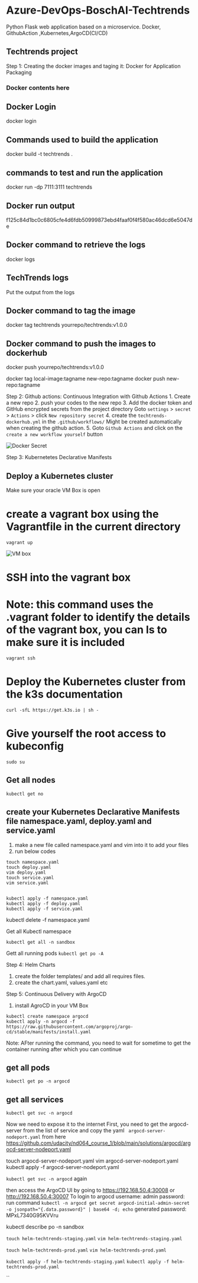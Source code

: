 # Azure-DevOps-BoschAI-Techtrends
Python Flask web application based on a microservice.  Docker, GithubAction ,Kubernetes,ArgoCD(CI/CD)

## Techtrends project 

Step 1: Creating the docker images and taging it: Docker for Application Packaging 
### Docker contents here 

## Docker Login

docker login

## Commands used to build the application

docker build -t techtrends .

## commands to test and run the application 

docker run -dp 7111:3111 techtrends

## Docker run output 

f125c84d1bc0c6805cfe4d6fdb50999873ebd4faaf0f4f580ac46dcd6e5047de

## Docker command to retrieve the logs 

docker logs <container ID>

## TechTrends logs

Put the output from the logs 

## Docker command to tag the image 

docker tag techtrends yourrepo/techtrends:v1.0.0 

## Docker command to push the images to dockerhub 

docker push yourrepo/techtrends:v1.0.0

docker tag local-image:tagname new-repo:tagname
docker push new-repo:tagname



Step 2: Github actions: Continuous Integration with Github Actions
        1. Create a new repo
        2. push your codes to the new repo
        3. Add the docker token and GitHub encrypted secrets from the project directory Goto `settings` > `secret` > `Actions` > click `New repository secret`
        4. create the `techtrends-dockerhub.yml` in the `.github/workflows/` Might be created automatically when creating the github action.
        5. Goto `Github Actions` and click on the `create a new workflow yourself` button

![Docker Secret](screenshots/docekr_secrets.png "Docker Secret")


Step 3: Kubernetetes Declarative Manifests 

## Deploy a Kubernetes cluster

Make sure your oracle VM Box is open

# create a vagrant box using the Vagrantfile in the current directory
`vagrant up`

![VM box](screenshots/Vagrantup.png "VM Box")

# SSH into the vagrant box
# Note: this command uses the .vagrant folder to identify the details of the vagrant box, you can ls to make sure it is included
`vagrant ssh`

# Deploy the Kubernetes cluster from the k3s documentation 

`curl -sfL https://get.k3s.io | sh - `

# Give yourself the root access to kubeconfig 

`sudo su`

## Get all nodes 

`kubectl get no`

## create your Kubernetes Declarative Manifests file namespace.yaml, deploy.yaml and service.yaml

1. make a new file called namespace.yaml and vim into it to add your files 
2. run below codes 

```
touch namespace.yaml
touch deploy.yaml
vim deploy.yaml
touch service.yaml
vim service.yaml
```

```

kubectl apply -f namespace.yaml
kubectl apply -f deploy.yaml
kubectl apply -f service.yaml

```
kubectl delete -f namespace.yaml

Get all Kubectl namespace 

`` kubectl get all -n sandbox ``

Gett all running pods 
`` kubectl get po -A ``

Step 4: Helm Charts

1. create the folder templates/ and add all requires files.
2. create the chart.yaml, values.yaml etc 

Step 5: Continuous Delivery with ArgoCD

1. install AgroCD in your VM Box

```
kubectl create namespace argocd
kubectl apply -n argocd -f https://raw.githubusercontent.com/argoproj/argo-cd/stable/manifests/install.yaml
```
Note: AFter running the command, you need to wait for sometime to get the container running after which you can continue

## get all pods

`` kubectl get po -n argocd ``

## get all services

`` kubectl get svc -n argocd ``

Now we need to expose it to the internet
First, you need to get the argocd-server from the list of service 
and copy the yaml ` argocd-server-nodeport.yaml` from here https://github.com/udacity/nd064_course_1/blob/main/solutions/argocd/argocd-server-nodeport.yaml 

touch argocd-server-nodeport.yaml
vim argocd-server-nodeport.yaml
kubectl apply -f argocd-server-nodeport.yaml

`` kubectl get svc -n argocd `` again 

then access the ArgoCD UI by going to https://192.168.50.4:30008 or http://192.168.50.4:30007
To login to argocd 
username: admin
password: run command `` kubectl -n argocd get secret argocd-initial-admin-secret -o jsonpath="{.data.password}" | base64 -d; echo ``
generated password: MPxL7340G95KVVru

kubectl describe po -n sandbox


``touch helm-techtrends-staging.yaml``
``vim helm-techtrends-staging.yaml``

``touch helm-techtrends-prod.yaml``
``vim helm-techtrends-prod.yaml``

``kubectl apply -f helm-techtrends-staging.yaml``
``kubectl apply -f helm-techtrends-prod.yaml``

``

